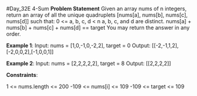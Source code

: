 #Day_32E 4-Sum
**Problem Statement**
Given an array nums of n integers, return an array of all the unique quadruplets [nums[a], nums[b], nums[c], nums[d]] such that:
0 <= a, b, c, d < n
a, b, c, and d are distinct.
nums[a] + nums[b] + nums[c] + nums[d] == target
You may return the answer in any order.


**Example 1**:
Input: nums = [1,0,-1,0,-2,2], target = 0
Output: [[-2,-1,1,2],[-2,0,0,2],[-1,0,0,1]]

**Example 2**:
Input: nums = [2,2,2,2,2], target = 8
Output: [[2,2,2,2]]


**Constraints**:

1 <= nums.length <= 200
-109 <= nums[i] <= 109
-109 <= target <= 109